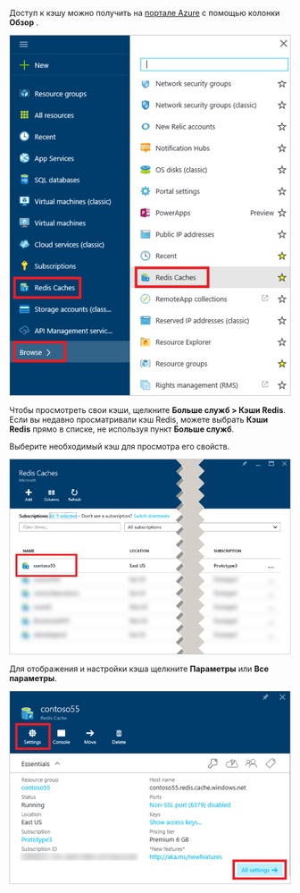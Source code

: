 Доступ к кэшу можно получить на [портале Azure](https://portal.azure.com) с помощью колонки **Обзор** .

![Колонка обзора кэша Redis для Azure](media/redis-cache-browse/redis-cache-browse.png)

Чтобы просмотреть свои кэши, щелкните **Больше служб > Кэши Redis**. Если вы недавно просматривали кэш Redis, можете выбрать **Кэши Redis** прямо в списке, не используя пункт **Больше служб**.

Выберите необходимый кэш для просмотра его свойств.

![Список кэшей в обзоре кэша Redis для Azure](media/redis-cache-browse/redis-caches.png)

Для отображения и настройки кэша щелкните **Параметры** или **Все параметры**.

![Все параметры кэша Redis](media/redis-cache-browse/redis-cache-blade.png)



<!--HONumber=Nov16_HO2-->



